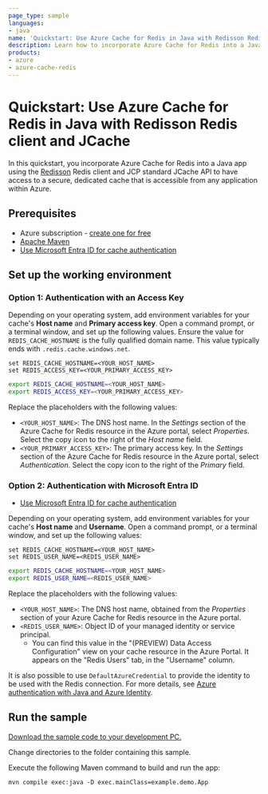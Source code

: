 ```yaml
---
page_type: sample
languages:
- java
name: 'Quickstart: Use Azure Cache for Redis in Java with Redisson Redis client and JCache'
description: Learn how to incorporate Azure Cache for Redis into a Java app using the Redisson Redis client and JCache.
products:
- azure
- azure-cache-redis
---
```

# Quickstart: Use Azure Cache for Redis in Java with Redisson Redis client and JCache

In this quickstart, you incorporate Azure Cache for Redis into a Java app using the [Redisson](https://redisson.org/) Redis client and JCP standard JCache API to have access to a secure, dedicated cache that is accessible from any application within Azure.

## Prerequisites

- Azure subscription - [create one for free](https://azure.microsoft.com/free/)
- [Apache Maven](https://maven.apache.org/download.cgi)
- [Use Microsoft Entra ID for cache authentication](https://learn.microsoft.com/azure/azure-cache-for-redis/cache-azure-active-directory-for-authentication)


## Set up the working environment

### Option 1: Authentication with an Access Key

Depending on your operating system, add environment variables for your cache's **Host name** and **Primary access key**. Open a command prompt, or a terminal window, and set up the following values. Ensure the value for `REDIS_CACHE_HOSTNAME` is the fully qualified domain name. This value typically ends with `.redis.cache.windows.net`.

```CMD
set REDIS_CACHE_HOSTNAME=<YOUR_HOST_NAME>
set REDIS_ACCESS_KEY=<YOUR_PRIMARY_ACCESS_KEY>
```

```bash
export REDIS_CACHE_HOSTNAME=<YOUR_HOST_NAME>
export REDIS_ACCESS_KEY=<YOUR_PRIMARY_ACCESS_KEY>
```

Replace the placeholders with the following values:

- `<YOUR_HOST_NAME>`: The DNS host name. In the *Settings* section of the Azure Cache for Redis resource in the Azure portal, select *Properties*. Select the copy icon to the right of the *Host name* field.
- `<YOUR_PRIMARY_ACCESS_KEY>`: The primary access key. In the *Settings* section of the Azure Cache for Redis resource in the Azure portal, select *Authentication*. Select the copy icon to the right of the *Primary* field.

### Option 2: Authentication with Microsoft Entra ID

- [Use Microsoft Entra ID for cache authentication](https://learn.microsoft.com/azure/azure-cache-for-redis/cache-azure-active-directory-for-authentication)

Depending on your operating system, add environment variables for your cache's **Host name** and **Username**. Open a command prompt, or a terminal window, and set up the following values:

```CMD
set REDIS_CACHE_HOSTNAME=<YOUR_HOST_NAME>
set REDIS_USER_NAME=<REDIS_USER_NAME>
```

```bash
export REDIS_CACHE_HOSTNAME=<YOUR_HOST_NAME>
export REDIS_USER_NAME=<REDIS_USER_NAME>
```

Replace the placeholders with the following values:

- `<YOUR_HOST_NAME>`: The DNS host name, obtained from the *Properties* section of your Azure Cache for Redis resource in the Azure portal.
- `<REDIS_USER_NAME>`: Object ID of your managed identity or service principal.
  - You can find this value in the "(PREVIEW) Data Access Configuration" view on your cache resource in the Azure Portal. It appears on the "Redis Users" tab, in the "Username" column.


It is also possible to use `DefaultAzureCredential` to provide the identity to be used with the Redis connection. For more details, see [Azure authentication with Java and Azure Identity](https://learn.microsoft.com/en-us/azure/developer/java/sdk/identity).


## Run the sample

[Download the sample code to your development PC.](/README.md#get-the-samples)

Change directories to the folder containing this sample.

Execute the following Maven command to build and run the app:

```CMD
mvn compile exec:java -D exec.mainClass=example.demo.App
```
